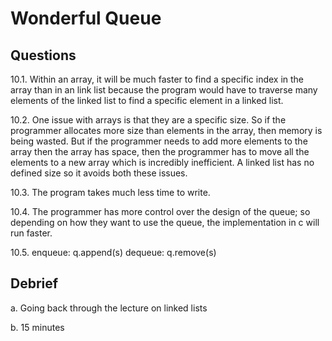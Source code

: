# Wonderful Queue

## Questions

10.1. Within an array, it will be much faster to find a specific index in the array than in an link list because the program would have to traverse many elements of the linked list to find a specific element in a linked list.

10.2. One issue with arrays is that they are a specific size.  So if the programmer allocates more size than elements in the array, then memory is being wasted.  But if the programmer needs to add more elements to the array then the array has space, then the programmer has to move all the elements to a new array which is incredibly inefficient.  A linked list has no defined size so it avoids both these issues.

10.3. The program takes much less time to write.

10.4. The programmer has more control over the design of the queue; so depending on how they want to use the queue, the implementation in c will run faster.

10.5. enqueue: q.append(s) dequeue: q.remove(s)

## Debrief

a. Going back through the lecture on linked lists

b. 15 minutes
